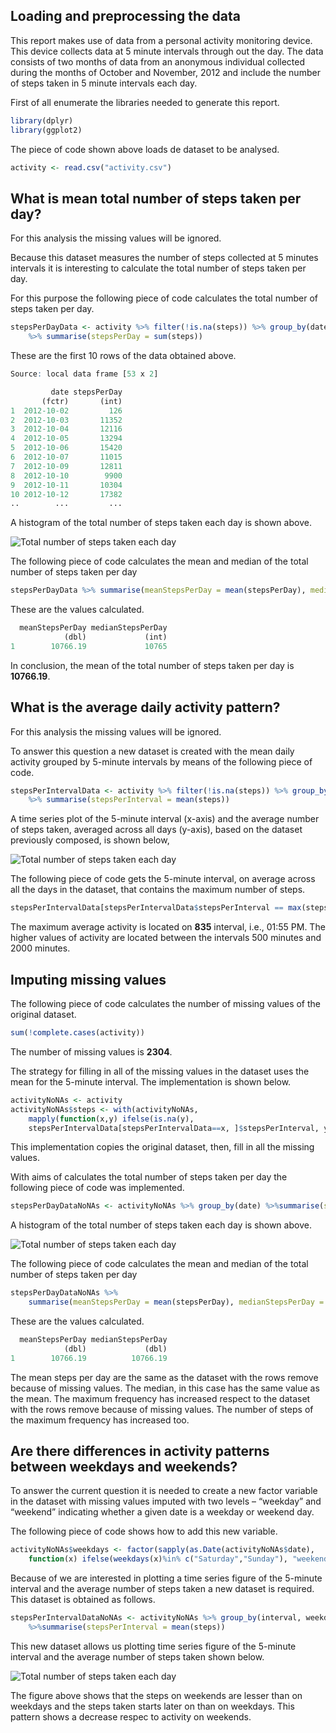 ## Loading and preprocessing the data

This report makes use of data from a personal activity monitoring device. 
This device collects data at 5 minute intervals through out the day. 
The data consists of two months of data from an anonymous individual collected 
during the months of October and November, 2012 and include the number of steps 
taken in 5 minute intervals each day.

First of all enumerate the libraries needed to generate this report.

```r
library(dplyr)
library(ggplot2)
```

The piece of code shown above loads de dataset to be analysed.

```r
activity <- read.csv("activity.csv")
```

## What is mean total number of steps taken per day?

For this analysis the missing values will be ignored.

Because this dataset measures the number of steps collected at 5 minutes intervals 
it is interesting to calculate the total number of steps taken per day.

For this purpose the following piece of code calculates the total number of steps taken per day.

```r
stepsPerDayData <- activity %>% filter(!is.na(steps)) %>% group_by(date) 
	%>% summarise(stepsPerDay = sum(steps))
```

These are the first 10 rows of the data obtained above.

```r
Source: local data frame [53 x 2]

         date stepsPerDay
       (fctr)       (int)
1  2012-10-02         126
2  2012-10-03       11352
3  2012-10-04       12116
4  2012-10-05       13294
5  2012-10-06       15420
6  2012-10-07       11015
7  2012-10-09       12811
8  2012-10-10        9900
9  2012-10-11       10304
10 2012-10-12       17382
..        ...         ...
```

A histogram of the total number of steps taken each day is shown above.

![Total number of steps taken each day](figure/StepsHistogram.png) 

The following piece of code calculates the mean and median of the total number of steps taken per day

```r
stepsPerDayData %>% summarise(meanStepsPerDay = mean(stepsPerDay), medianStepsPerDay = median(stepsPerDay))
```

These are the values calculated.

```r
  meanStepsPerDay medianStepsPerDay
            (dbl)             (int)
1        10766.19             10765

```

In conclusion, the mean of the total number of steps taken per day is **10766.19**.

## What is the average daily activity pattern?

For this analysis the missing values will be ignored.

To answer this question a new dataset is created with the mean daily activity grouped by 5-minute intervals by means of the following piece of code.

```r
stepsPerIntervalData <- activity %>% filter(!is.na(steps)) %>% group_by(interval) 
	%>% summarise(stepsPerInterval = mean(steps)) 
```

A time series plot of the 5-minute interval (x-axis) and the average number of steps taken, averaged across all days (y-axis), 
based on the dataset previously composed, is shown below, 

![Total number of steps taken each day](figure/TimeSeriesIntervals.png) 

The following piece of code gets the 5-minute interval, on average across all the days in the dataset, that contains the maximum number of steps.

```r
stepsPerIntervalData[stepsPerIntervalData$stepsPerInterval == max(stepsPerIntervalData$stepsPerInterval), ]
```

The maximum average activity is located on **835** interval, i.e., 01:55 PM. 
The higher values of activity are located between the intervals 500 minutes and 2000 minutes.


## Imputing missing values

The following piece of code calculates the number of missing values of the original dataset.

```r
sum(!complete.cases(activity))
```

The number of missing values is **2304**.

The strategy for filling in all of the missing values in the dataset uses the mean for the 5-minute interval. 
The implementation is shown below.

```r
activityNoNAs <- activity
activityNoNAs$steps <- with(activityNoNAs, 
	mapply(function(x,y) ifelse(is.na(y), 
	stepsPerIntervalData[stepsPerIntervalData==x, ]$stepsPerInterval, y), interval,steps))
```

This implementation copies the original dataset, then, fill in all the missing values. 

With aims of calculates the total number of steps taken per day the following piece of code was implemented.

```r
stepsPerDayDataNoNAs <- activityNoNAs %>% group_by(date) %>%summarise(stepsPerDay = sum(steps))
```

A histogram of the total number of steps taken each day is shown above.

![Total number of steps taken each day](figure/StepsHistogramNoNAs.png) 

The following piece of code calculates the mean and median of the total number of steps taken per day

```r
stepsPerDayDataNoNAs %>%
	summarise(meanStepsPerDay = mean(stepsPerDay), medianStepsPerDay = median(stepsPerDay))
```

These are the values calculated.

```r
  meanStepsPerDay medianStepsPerDay
            (dbl)             (dbl)
1        10766.19          10766.19

```

The mean steps per day are the same as the dataset with the rows remove because of missing values. The median, in this case has the same value as the mean. 
The maximum frequency has increased respect to the dataset with the rows remove because of missing values. The number of steps of the maximum frequency has increased too.


## Are there differences in activity patterns between weekdays and weekends?

To answer the current question it is needed to create a new factor variable in the dataset with missing values imputed with two levels – “weekday” and “weekend” 
indicating whether a given date is a weekday or weekend day.

The following piece of code shows how to add this new variable.

```r
activityNoNAs$weekdays <- factor(sapply(as.Date(activityNoNAs$date), 
	function(x) ifelse(weekdays(x)%in% c("Saturday","Sunday"), "weekend", "weekday")))
```

Because of we are interested in plotting a time series figure of the 5-minute interval and the average number of steps taken a new dataset is required.
This dataset is obtained as follows.

```r
stepsPerIntervalDataNoNAs <- activityNoNAs %>% group_by(interval, weekdays) 
	%>%summarise(stepsPerInterval = mean(steps)) 
```
This new dataset allows us plotting time series figure of the 5-minute interval and the average number of steps taken shown below.

![Total number of steps taken each day](figure/TimeSeriesIntervalsWeekdays.png) 

The figure above shows that the steps on weekends are lesser than on weekdays and the steps taken starts later on than on weekdays. 
This pattern shows a decrease respec to activity on weekends.
